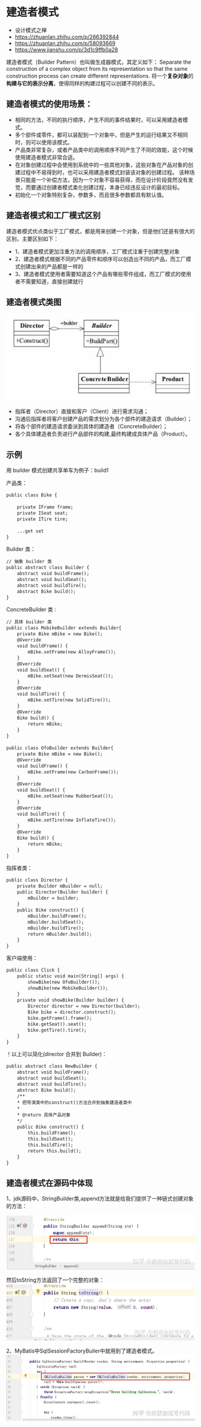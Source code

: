 # 建造者模式

 
- 设计模式之禅
- https://zhuanlan.zhihu.com/p/266392844
- https://zhuanlan.zhihu.com/p/58093669
- https://www.jianshu.com/p/3d1c9ffb0a28

建造者模式（Builder Pattern）也叫做生成器模式，其定义如下：
Separate the construction of a complex object from its representation so that the same
construction process can create different representations.
将一个**复杂对象**的**构建与它的表示分离**，使得同样的构建过程可以创建不同的表示。

## 建造者模式的使用场景：
- 相同的方法，不同的执行顺序，产生不同的事件结果时，可以采用建造者模式。
- 多个部件或零件，都可以装配到一个对象中，但是产生的运行结果又不相同时，则可以使用该模式。
- 产品类非常复杂，或者产品类中的调用顺序不同产生了不同的效能，这个时候使用建造者模式非常合适。
- 在对象创建过程中会使用到系统中的一些其他对象，这些对象在产品对象的创建过程中不易得到时，也可以采用建造者模式封装该对象的创建过程。
该种场景只能是一个补偿方法，因为一个对象不容易获得，而在设计阶段竟然没有发觉，而要通过创建者模式柔化创建过程，本身已经违反设计的最初目标。
- 初始化一个对象特别复杂，参数多，而且很多参数都具有默认值。


## 建造者模式和工厂模式区别
建造者模式优点类似于工厂模式，都是用来创建一个对象，但是他们还是有很大的区别，主要区别如下：

- 1、建造者模式更加注重方法的调用顺序，工厂模式注重于创建完整对象
- 2、建造者模式根据不同的产品零件和顺序可以创造出不同的产品，而工厂模式创建出来的产品都是一样的
- 3、建造者模式使用者需要知道这个产品有哪些零件组成，而工厂模式的使用者不需要知道，直接创建就行

## 建造者模式类图

![build类图](build类图.png)

- 指挥者（Director）直接和客户（Client）进行需求沟通；
- 沟通后指挥者将客户创建产品的需求划分为各个部件的建造请求（Builder）；
- 将各个部件的建造请求委派到具体的建造者（ConcreteBuilder）；
- 各个具体建造者负责进行产品部件的构建,最终构建成具体产品（Product）。
 
## 示例
用 builder 模式创建共享单车为例子：build1

产品类：
```
public class Bike { 

    private IFrame frame; 
    private ISeat seat; 
    private ITire tire; 
    
    ...get set
}

```

Builder 类：
```
// 抽象 builder 类 
public abstract class Builder { 
    abstract void buildFrame(); 
    abstract void buildSeat(); 
    abstract void buildTire(); 
    abstract Bike build(); 
} 
```

ConcreteBuilder 类 :

```
// 具体 builder 类 
public class MobikeBuilder extends Builder{ 
    private Bike mBike = new Bike(); 
    @Override 
    void buildFrame() { 
        mBike.setFrame(new AlloyFrame()); 
    } 
    @Override 
    void buildSeat() { 
        mBike.setSeat(new DermisSeat()); 
    } 
    @Override 
    void buildTire() { 
        mBike.setTire(new SolidTire()); 
    } 
    @Override 
    Bike build() { 
        return mBike; 
    } 
} 

public class OfoBuilder extends Builder{ 
    private Bike mBike = new Bike(); 
    @Override 
    void buildFrame() { 
        mBike.setFrame(new CarbonFrame()); 
    } 
    @Override 
    void buildSeat() { 
        mBike.setSeat(new RubberSeat()); 
    } 
    @Override 
    void buildTire() { 
        mBike.setTire(new InflateTire()); 
    } 
    @Override 
    Bike build() { 
        return mBike; 
    } 
} 

```

指挥者类：

```
public class Director { 
    private Builder mBuilder = null; 
    public Director(Builder builder) { 
        mBuilder = builder; 
    } 
    public Bike construct() { 
        mBuilder.buildFrame(); 
        mBuilder.buildSeat(); 
        mBuilder.buildTire(); 
        return mBuilder.build(); 
    } 
}
```

客户端使用：

```
public class Click { 
    public static void main(String[] args) { 
        showBike(new OfoBuilder()); 
        showBike(new MobikeBuilder()); 
    } 
    private void showBike(Builder builder) {
        Director director = new Director(builder); 
        Bike bike = director.construct(); 
        bike.getFrame().frame(); 
        bike.getSeat().seat(); 
        bike.getTire().tire(); 
    } 
} 
```

！以上可以简化(director 合并到 Builder)：

```
public abstract class NewBuilder { 
    abstract void buildFrame(); 
    abstract void buildSeat(); 
    abstract void buildTire(); 
    abstract Bike build(); 
    /** 
    * 把导演类中的construct()方法合并到抽象建造者类中 
    * 
    * @return 具体产品对象 
    */ 
    public Bike construct() { 
        this.buildFrame(); 
        this.buildSeat(); 
        this.buildTire(); 
        return this.build(); 
    } 
} 
```

## 建造者模式在源码中体现

1、jdk源码中，StringBuilder类,append方法就是给我们提供了一种链式创建对象的方法：

![stringbuilder图](stringbuilder.jpg)

然后toString方法返回了一个完整的对象：
![toString 图](toString.jpg)
 
2、MyBatis中SqlSessionFactoryBuiler中就用到了建造者模式。
![SqlSessionFactoryBuiler 图](SqlSessionFactoryBuiler.jpg)

































